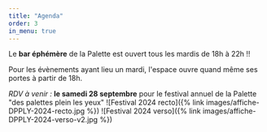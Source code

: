 ```yaml
---
title: "Agenda"
order: 3
in_menu: true
---
```

Le **bar éphémère** de la Palette est ouvert tous les mardis de 18h à 22h !!

Pour les évènements ayant lieu un mardi, l'espace ouvre quand même ses portes à partir de 18h.


_RDV à venir :_
**le samedi 28 septembre** pour le festival annuel de la Palette "des palettes plein les yeux"
![Festival 2024 recto]({% link images/affiche-DPPLY-2024-recto.jpg %})
![Festival 2024 verso]({% link images/affiche-DPPLY-2024-verso-v2.jpg %}) 